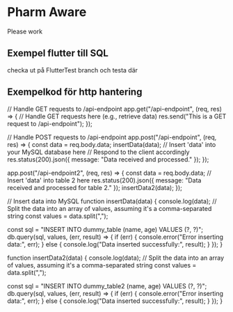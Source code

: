 # Pharm Aware

Please work

## Exempel flutter till SQL

checka ut på FlutterTest branch och testa där

## Exempelkod för http hantering

// Handle GET requests to /api-endpoint
app.get("/api-endpoint", (req, res) => {
// Handle GET requests here (e.g., retrieve data)
res.send("This is a GET request to /api-endpoint");
});

// Handle POST requests to /api-endpoint
app.post("/api-endpoint", (req, res) => {
const data = req.body.data;
insertData(data);
// Insert 'data' into your MySQL database here
// Respond to the client accordingly
res.status(200).json({ message: "Data received and processed." });
});

app.post("/api-endpoint2", (req, res) => {
const data = req.body.data;
// Insert 'data' into table 2 here
res.status(200).json({ message: "Data received and processed for table 2." });
insertData2(data);
});

// Insert data into MySQL
function insertData(data) {
console.log(data);
// Split the data into an array of values, assuming it's a comma-separated string
const values = data.split(",");

const sql = "INSERT INTO dummy_table (name, age) VALUES (?, ?)";
db.query(sql, values, (err, result) => {
if (err) {
console.error("Error inserting data:", err);
} else {
console.log("Data inserted successfully:", result);
}
});
}

function insertData2(data) {
console.log(data);
// Split the data into an array of values, assuming it's a comma-separated string
const values = data.split(",");

const sql = "INSERT INTO dummy_table2 (name, age) VALUES (?, ?)";
db.query(sql, values, (err, result) => {
if (err) {
console.error("Error inserting data:", err);
} else {
console.log("Data inserted successfully:", result);
}
});
}
